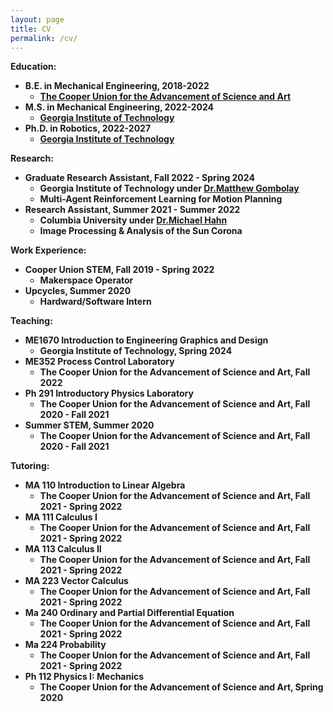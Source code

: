 ```yaml
---
layout: page
title: CV
permalink: /cv/
---
```


<b>Education<b>:
- B.E. in Mechanical Engineering, 2018-2022
    - [The Cooper Union for the Advancement of Science and Art][CU]
- M.S. in Mechanical Engineering, 2022-2024 
    - [Georgia Institute of Technology][GT-ME]
- Ph.D. in Robotics, 2022-2027
    - [Georgia Institute of Technology][GT-ROBO]

<b>Research<b>:
- Graduate Research Assistant, Fall 2022 - Spring 2024
    - Georgia Institute of Technology under [Dr.Matthew Gombolay][MCG]
    - Multi-Agent Reinforcement Learning for Motion Planning
- Research Assistant, Summer 2021 - Summer 2022
    - Columbia University under [Dr.Michael Hahn][MH]
    - Image Processing & Analysis of the Sun Corona


<b>Work Experience<b>:
- Cooper Union STEM, Fall 2019 - Spring 2022
    - Makerspace Operator
- Upcycles, Summer 2020
    - Hardward/Software Intern

<b>Teaching<b>:
- ME1670 Introduction to Engineering Graphics and Design
    - Georgia Institute of Technology, Spring 2024
- ME352 Process Control Laboratory
    - The Cooper Union for the Advancement of Science and Art, Fall 2022
- Ph 291 Introductory Physics Laboratory
    - The Cooper Union for the Advancement of Science and Art, Fall 2020 - Fall 2021
- Summer STEM, Summer 2020
    - The Cooper Union for the Advancement of Science and Art, Fall 2020 - Fall 2021

<b>Tutoring<b>:
- MA 110 Introduction to Linear Algebra
    - The Cooper Union for the Advancement of Science and Art, Fall 2021 - Spring 2022
- MA 111 Calculus I
    - The Cooper Union for the Advancement of Science and Art, Fall 2021 - Spring 2022
- MA 113 Calculus II
    - The Cooper Union for the Advancement of Science and Art, Fall 2021 - Spring 2022
- MA 223 Vector Calculus
    - The Cooper Union for the Advancement of Science and Art, Fall 2021 - Spring 2022
- Ma 240 Ordinary and Partial Differential Equation
    - The Cooper Union for the Advancement of Science and Art, Fall 2021 - Spring 2022
- Ma 224 Probability
    - The Cooper Union for the Advancement of Science and Art, Fall 2021 - Spring 2022
- Ph 112 Physics I: Mechanics
    - The Cooper Union for the Advancement of Science and Art, Spring 2020

[CU]: <https://cooper.edu/welcome>
[GT-ME]: <https://www.me.gatech.edu/>
[GT-ROBO]: <https://research.gatech.edu/robotics>
[MH]: <https://www.astro.columbia.edu/content/michael-hahn>
[MCG]: <https://www.cc.gatech.edu/people/matthew-gombolay>